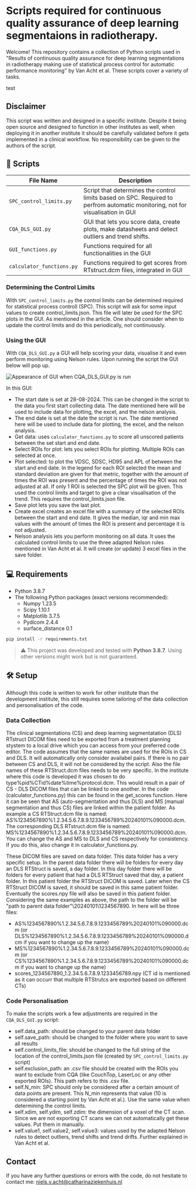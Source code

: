 # Scripts required for continuous quality assurance of deep learning segmentaions in radiotherapy.

Welcome! This repository contains a collection of Python scripts used in "Results of continuous quality assurance for deep learning segmentations in radiotherapy making use of statistical process control for automatic performance monitoring" by Van Acht et al. 
These scripts cover a variety of tasks.

test

## Disclaimer

This script was written and designed in a specific institute. Despite it being open source and designed to function in other institutes as well, when deploying it in another institute it should be carefully validated before it gets implemented in a clinical workflow. No responsibility can be given to the authors of the script.

## 📂 Scripts

| File Name       | Description                          |
|-----------------|--------------------------------------|
| `SPC_control_limits.py` | Script that determines the control limits based on SPC. Required to perfrom automatic monitoring, not for visualisation in GUI | 
| `CQA_DLS_GUI.py`   | GUI that lets you score data, create plots, make datasheets and detect outliers and trend shifts.|
| `GUI_functions.py`    | Functions required for all functionalities in the GUI            |
| `calculator_functions.py`      | Functions required to get scores from RTstruct.dcm files, integrated in GUI   |


### Determining the Control Limits

With `SPC_control_limits.py` the control limits can be determined required for statistical process controll (SPC). This script will ask for some input values to create control_limits.json. This file will later be used for the SPC plots in the GUI. As mentioned in the article. One should consider when to update the control limits and do this periodically, not continuously. 

### Using the GUI

With `CQA_DLS_GUI.py` a GUI will help scoring your data, visualise it and even perform monitoring using Nelson rules. Upon running the script the GUI below will pop up.

![Appearance of GUI when `CQA_DLS_GUI.py` is run](GUI.PNG)

In this GUI:
- The start date is set at 28-08-2024. This can be changed in the script to the data you first start collecting data. The date mentioned here will be used to include data for plotting, the excel, and the nelson analysis.
- The end date is set at the date the script is run. The date mentioned here will be used to include data for plotting, the excel, and the nelson analysis.
- Get data: uses `calculator_functions.py` to score all unscored patients between the set start and end date.
- Select ROIs for plot: lets you select ROIs for plotting. Multiple ROIs can selected at once.
- Plot selected: to plot the VDSC, SDSC, HD95 and APL of between the start and end date. In the legend for each ROI selected the mean and standard deviation are given for that metric, together with the amount of times the ROI was present and the percentage of times the ROI was not adjusted at all. If only 1 ROI is selected the SPC plot will be given. This used the control limits and target to give a clear visualisation of the trend. This requires the control_limits.json file.
- Save plot lets you save the last plot.
- Create excel creates an excel file with a summary of the selected ROIs between the start and end date. It gives the median, iqr and min max values with the amount of times the ROI is present and percentage it is not adjusted.
- Nelson analysis lets you perform monitoring on all data. It uses the calculated control limits to use the three adapted Nelson rules mentioned in Van Acht et al. It will create (or update) 3 excel files in the save folder.

## 💻 Requirements

- Python 3.8.7
- The following Python packages (exact versions recommended):
  - Numpy 1.23.5
  - Scipy 1.10.1
  - Matplotlib 3.7.5
  - Pydicom 2.4.4
  - surface_distance 0.1

```bash
pip install -r requirements.txt
```
> ⚠️ This project was developed and tested with **Python 3.8.7**. Using other versions might work but is not guaranteed.
>

## 🛠️ Setup

Although this code is written to work for other institute than the development institute, this still requires some tailoring of the data collection and personalisation of the code.

### Data Collection

The clinical segmentations (CS) and deep learning segmentatation (DLS) RTstruct DICOM files need to be exported from a treatment planning stystem to a local drive which you can access from your preferred code editor. The code assumes that the same names are used for the ROIs in CS and DLS. It will automatically only consider availabel pairs. If there is no pair between CS and DLS, it will not be considered by the script. Also the file names of these RTStruct.dcm files needs to be very specific. In the institute where this code is developed it was chosen to do type%pid%CTid%date%time%protocol.dcm. This would result in a pair of CS - DLS DICOM files that can be linked to one another. In the code (calculator_functions.py) this can be found in the get_scores function. Here it can be seen that AS (auto-segmentation and thus DLS) and MS (manual segmentation and thus CS) files are linked within the patient folder. As example a CS RTStruct.dcm file is named: AS%1234567890%1.2.34.5.6.7.8.9.1233456789%20240101%090000.dcm. The corresponding DLS RTstruct.dcm file is named: MS%1234567890%1.2.34.5.6.7.8.9.1233456789%20240101%090000.dcm. You can change the AS and MS to DLS and CS respectively for consistency. If you do this, also change it in calculator_functions.py.

These DICOM files are saved on data folder. This data folder has a very specific setup. In the parent data folder there will be folders for every day an DLS RTStruct is saved, a day folder. In this day folder there will be folders for every patient that had a DLS RTStruct saved that day, a patient folder. In this patient folder the RTStruct DICOM is saved. Later when the CS RTStruct DICOM is saved, it should be saved in this same patient folder. Eventually the scores.npy file will also be saved in this patient folder. Considering the same examples as above, the path to the folder will be "path to parent data folder"\20240101\1234567890\. In here will be three files:
-  AS%1234567890%1.2.34.5.6.7.8.9.1233456789%20240101%090000.dcm (or DLS%1234567890%1.2.34.5.6.7.8.9.1233456789%20240101%090000.dcm if you want to change up the name)
-  MS%1234567890%1.2.34.5.6.7.8.9.1233456789%20240101%090000.dcm (or CS%1234567890%1.2.34.5.6.7.8.9.1233456789%20240101%090000.dcm if you want to change up the name)
-  scores_1234567890_1.2.34.5.6.7.8.9.1233456789.npy (CT id is mentioned as it can occurr that multiple RTStrutcs are exported based on different CTs)

### Code Personalisation

To make the scripts work a few adjustments are required in the `CQA_DLS_GUI.py` script:
- self.data_path: should be changed to your parent data folder
- self.save_path: should be changed to the folder where you want to save all results
- self.control_limits_file: should be changed to the full string of the location of the control_limits.json file (created by `SPC_control_limits.py` script)
- self.exclusion_path: an .csv file should be created with the ROIs you want to exclude from CQA (like CouchTop, LaserLoc or any other exported ROIs). This path refers to this .csv file.
- self.N_min: SPC should only be considered after a certain amount of data points are present. This N_min represents that value (10 is considered a starting point by Van Acht et al.). Use the same value when determining the control limits.
- self.xdim, self.ydim, self.zdim: the dimension of a voxel of the CT scan. Since we are not exporting CT scans we can not automatically get these values. Put them in manually.
- self.value1, self.value2, self.value3: values used by the adapted Nelson rules to detect outliers, trend shifts and trend drifts. Further explained in Van Acht et al.

## Contact

If you have any further questions or errors with the code, do not hesitate to contact me: niels.v.acht@catharinaziekenhuis.nl
